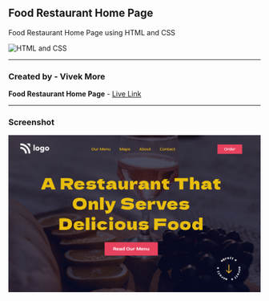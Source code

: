 ## Food Restaurant Home Page

Food Restaurant Home Page using HTML and CSS

![HTML and CSS](https://img.shields.io/badge/HTML-CSS-success)

---

### Created by - Vivek More

**Food Restaurant Home Page** - [Live Link]()

---

### Screenshot

![Project Screenshot](./Screenshot.png)
